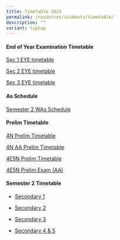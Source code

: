 ```yaml
---
title: Timetable 2024
permalink: /resources/students/timetable/
description: ""
variant: tiptap
---
```

<h4><strong>End of Year Examination Timetable</strong></h4>
<p><a href="/files/Timetable/S1EYE2024c.pdf" rel="noopener nofollow" target="_blank">Sec 1 EYE timetable</a>
</p>
<p><a href="/files/Timetable/S2EYE2024d.pdf" rel="noopener nofollow" target="_blank">Sec 2 EYE timetable</a>
</p>
<p><a href="/files/Timetable/S3EYE2024c.pdf" rel="noopener nofollow" target="_blank">Sec 3 EYE timetable</a>
</p>
<h4><strong>As Schedule</strong></h4>
<p><a href="https://docs.google.com/spreadsheets/d/1Vms5eYFuCjC0jfoiVE82VI4oBhSPZXADPw1Hj021lEc/edit?gid=815072488#gid=815072488" rel="noopener noreferrer nofollow" target="_blank">Semester 2 WAs Schedule</a>
</p>
<h4><strong>Prelim Timetable</strong></h4>
<p><a href="/files/Timetable/4NPrelimsTT24.pdf" rel="noopener noreferrer nofollow" target="_blank">4N Prelim Timetable</a>
</p>
<p><a href="/files/Timetable/AA4NPrelimsTT24.pdf" rel="noopener noreferrer nofollow" target="_blank">4N AA Prelim Timetable</a>
</p>
<p><a href="/files/Timetable/4E5NPreExam24b.pdf" rel="noopener noreferrer nofollow" target="_blank">4E5N Prelim Timetable</a>
</p>
<p><a href="/files/Timetable/4E5NPrelimETTAA.pdf" rel="noopener noreferrer nofollow" target="_blank">4E5N Prelim Exam (AA)</a>
</p>
<p></p>
<h4><strong>Semester 2 Timetable</strong></h4>
<ul data-tight="true" class="tight">
<li>
<p><a href="/files/Timetable/S1CTTS2.pdf" rel="noopener noreferrer nofollow" target="_blank">Secondary 1</a>
</p>
</li>
<li>
<p><a href="/files/Timetable/S2CTTS2.pdf" rel="noopener noreferrer nofollow" target="_blank">Secondary 2</a>
</p>
</li>
<li>
<p><a href="/files/Timetable/S3CTTS2.pdf" rel="noopener noreferrer nofollow" target="_blank">Secondary 3</a>
</p>
</li>
<li>
<p><a href="/files/Timetable/S4CTTS2.pdf" rel="noopener noreferrer nofollow" target="_blank">Secondary 4 &amp; 5</a>
</p>
</li>
</ul>
<p></p>